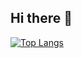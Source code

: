 ## Hi there 👋
[![Top Langs](https://github-readme-stats.vercel.app/api/top-langs/?username=tatsuya-16&layout=compact&theme=dark)](https://github.com/anuraghazra/github-readme-stats)


<!--
**tatsuya-16/tatsuya-16** is a ✨ _special_ ✨ repository because its `README.md` (this file) appears on your GitHub profile.

Here are some ideas to get you started:

- 🔭 I’m currently working on ...
- 🌱 I’m currently learning ...
- 👯 I’m looking to collaborate on ...
- 🤔 I’m looking for help with ...
- 💬 Ask me about ...
- 📫 How to reach me: ...
- 😄 Pronouns: ...
- ⚡ Fun fact: ...
-->
